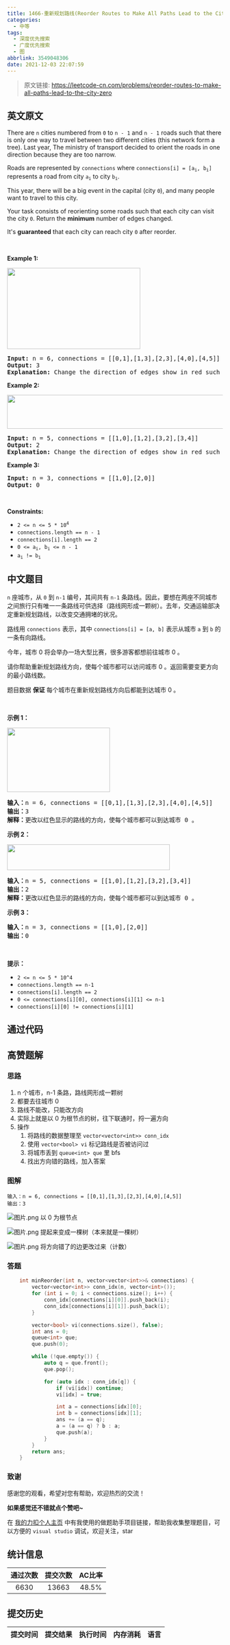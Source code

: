 ```yaml
---
title: 1466-重新规划路线(Reorder Routes to Make All Paths Lead to the City Zero)
categories:
  - 中等
tags:
  - 深度优先搜索
  - 广度优先搜索
  - 图
abbrlink: 3549048306
date: 2021-12-03 22:07:59
---
```


> 原文链接: https://leetcode-cn.com/problems/reorder-routes-to-make-all-paths-lead-to-the-city-zero


## 英文原文
<div><p>There are <code>n</code> cities numbered from <code>0</code> to <code>n - 1</code> and <code>n - 1</code> roads such that there is only one way to travel between two different cities (this network form a tree). Last year, The ministry of transport decided to orient the roads in one direction because they are too narrow.</p>

<p>Roads are represented by <code>connections</code> where <code>connections[i] = [a<sub>i</sub>, b<sub>i</sub>]</code> represents a road from city <code>a<sub>i</sub></code> to city <code>b<sub>i</sub></code>.</p>

<p>This year, there will be a big event in the capital (city <code>0</code>), and many people want to travel to this city.</p>

<p>Your task consists of reorienting some roads such that each city can visit the city <code>0</code>. Return the <strong>minimum</strong> number of edges changed.</p>

<p>It&#39;s <strong>guaranteed</strong> that each city can reach city <code>0</code> after reorder.</p>

<p>&nbsp;</p>
<p><strong>Example 1:</strong></p>
<img alt="" src="https://assets.leetcode.com/uploads/2020/05/13/sample_1_1819.png" style="width: 311px; height: 189px;" />
<pre>
<strong>Input:</strong> n = 6, connections = [[0,1],[1,3],[2,3],[4,0],[4,5]]
<strong>Output:</strong> 3
<strong>Explanation: </strong>Change the direction of edges show in red such that each node can reach the node 0 (capital).
</pre>

<p><strong>Example 2:</strong></p>
<img alt="" src="https://assets.leetcode.com/uploads/2020/05/13/sample_2_1819.png" style="width: 509px; height: 79px;" />
<pre>
<strong>Input:</strong> n = 5, connections = [[1,0],[1,2],[3,2],[3,4]]
<strong>Output:</strong> 2
<strong>Explanation: </strong>Change the direction of edges show in red such that each node can reach the node 0 (capital).
</pre>

<p><strong>Example 3:</strong></p>

<pre>
<strong>Input:</strong> n = 3, connections = [[1,0],[2,0]]
<strong>Output:</strong> 0
</pre>

<p>&nbsp;</p>
<p><strong>Constraints:</strong></p>

<ul>
	<li><code>2 &lt;= n &lt;= 5 * 10<sup>4</sup></code></li>
	<li><code>connections.length == n - 1</code></li>
	<li><code>connections[i].length == 2</code></li>
	<li><code>0 &lt;= a<sub>i</sub>, b<sub>i</sub> &lt;= n - 1</code></li>
	<li><code>a<sub>i</sub> != b<sub>i</sub></code></li>
</ul>
</div>

## 中文题目
<div><p><code>n</code> 座城市，从 <code>0</code> 到 <code>n-1</code> 编号，其间共有 <code>n-1</code> 条路线。因此，要想在两座不同城市之间旅行只有唯一一条路线可供选择（路线网形成一颗树）。去年，交通运输部决定重新规划路线，以改变交通拥堵的状况。</p>

<p>路线用 <code>connections</code> 表示，其中 <code>connections[i] = [a, b]</code> 表示从城市 <code>a</code> 到 <code>b</code> 的一条有向路线。</p>

<p>今年，城市 0 将会举办一场大型比赛，很多游客都想前往城市 0 。</p>

<p>请你帮助重新规划路线方向，使每个城市都可以访问城市 0 。返回需要变更方向的最小路线数。</p>

<p>题目数据 <strong>保证</strong> 每个城市在重新规划路线方向后都能到达城市 0 。</p>

<p>&nbsp;</p>

<p><strong>示例 1：</strong></p>

<p><strong><img alt="" src="https://assets.leetcode-cn.com/aliyun-lc-upload/uploads/2020/05/30/sample_1_1819.png" style="height: 150px; width: 240px;"></strong></p>

<pre><strong>输入：</strong>n = 6, connections = [[0,1],[1,3],[2,3],[4,0],[4,5]]
<strong>输出：</strong>3
<strong>解释：</strong>更改以红色显示的路线的方向，使每个城市都可以到达城市 0 。</pre>

<p><strong>示例 2：</strong></p>

<p><strong><img alt="" src="https://assets.leetcode-cn.com/aliyun-lc-upload/uploads/2020/05/30/sample_2_1819.png" style="height: 60px; width: 380px;"></strong></p>

<pre><strong>输入：</strong>n = 5, connections = [[1,0],[1,2],[3,2],[3,4]]
<strong>输出：</strong>2
<strong>解释：</strong>更改以红色显示的路线的方向，使每个城市都可以到达城市 0 。</pre>

<p><strong>示例 3：</strong></p>

<pre><strong>输入：</strong>n = 3, connections = [[1,0],[2,0]]
<strong>输出：</strong>0
</pre>

<p>&nbsp;</p>

<p><strong>提示：</strong></p>

<ul>
	<li><code>2 &lt;= n &lt;= 5 * 10^4</code></li>
	<li><code>connections.length == n-1</code></li>
	<li><code>connections[i].length == 2</code></li>
	<li><code>0 &lt;= connections[i][0], connections[i][1] &lt;= n-1</code></li>
	<li><code>connections[i][0] != connections[i][1]</code></li>
</ul>
</div>

## 通过代码
<RecoDemo>
</RecoDemo>


## 高赞题解
### 思路
1. n 个城市，n-1 条路，路线网形成一颗树
2. 都要去往城市 0
3. 路线不能改，只能改方向
4. 实际上就是以 0 为根节点的树，往下联通时，捋一遍方向
5. 操作
    1. 将路线的数据整理至 `vector<vector<int>> conn_idx`
    2. 使用 `vector<bool> vi` 标记路线是否被访问过
    3. 将城市丢到 `queue<int> que` 里 bfs
    4. 找出方向错的路线，加入答案

### 图解
```
输入：n = 6, connections = [[0,1],[1,3],[2,3],[4,0],[4,5]]
输出：3
```

![图片.png](../images/reorder-routes-to-make-all-paths-lead-to-the-city-zero-0.png)
以 0 为根节点

![图片.png](../images/reorder-routes-to-make-all-paths-lead-to-the-city-zero-1.png)
提起来变成一棵树（本来就是一棵树）

![图片.png](../images/reorder-routes-to-make-all-paths-lead-to-the-city-zero-2.png)
将方向错了的边更改过来（计数）

### 答题
```C++ []
    int minReorder(int n, vector<vector<int>>& connections) {
        vector<vector<int>> conn_idx(n, vector<int>());
        for (int i = 0; i < connections.size(); i++) {
            conn_idx[connections[i][0]].push_back(i);
            conn_idx[connections[i][1]].push_back(i);
        }

        vector<bool> vi(connections.size(), false);
        int ans = 0;
        queue<int> que;
        que.push(0);

        while (!que.empty()) {
            auto q = que.front();
            que.pop();

            for (auto idx : conn_idx[q]) {
                if (vi[idx]) continue;
                vi[idx] = true;

                int a = connections[idx][0];
                int b = connections[idx][1];
                ans += (a == q);
                a = (a == q) ? b : a;
                que.push(a);
            }
        }
        return ans;
    }
```


### 致谢
感谢您的观看，希望对您有帮助，欢迎热烈的交流！  

**如果感觉还不错就点个赞吧~**

在 [我的力扣个人主页](https://leetcode-cn.com/u/ikaruga/) 中有我使用的做题助手项目链接，帮助我收集整理题目，可以方便的 `visual studio` 调试，欢迎关注，star



## 统计信息
| 通过次数 | 提交次数 | AC比率 |
| :------: | :------: | :------: |
|    6630    |    13663    |   48.5%   |

## 提交历史
| 提交时间 | 提交结果 | 执行时间 |  内存消耗  | 语言 |
| :------: | :------: | :------: | :--------: | :--------: |
